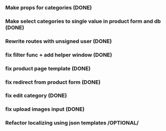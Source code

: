 ### Make props for categories (DONE)

### Make select categories to single value in product form and db (DONE)

### Rewrite routes with unsigned user (DONE)

### fix filter func + add helper window (DONE)

### fix product page template (DONE)

### fix redirect from product form (DONE)

### fix edit category (DONE)

### fix upload images input (DONE)

### Refactor localizing using json templates /OPTIONAL/
